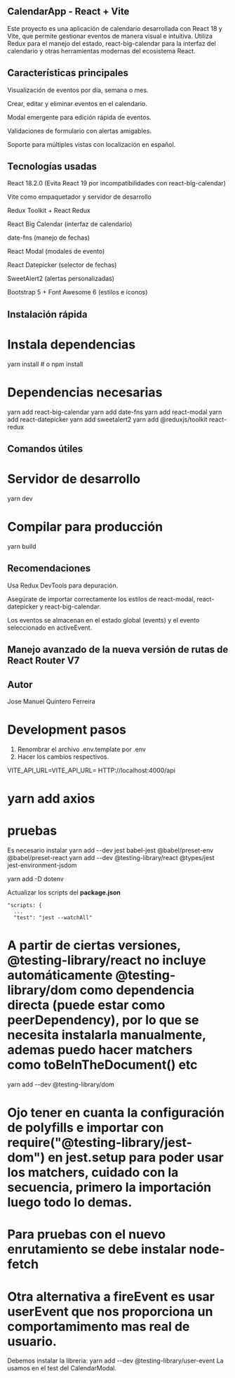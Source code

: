 ## CalendarApp - React + Vite

Este proyecto es una aplicación de calendario desarrollada con React 18 y Vite, que permite gestionar eventos de manera visual e intuitiva. Utiliza Redux para el manejo del estado, react-big-calendar para la interfaz del calendario y otras herramientas modernas del ecosistema React.

## Características principales

Visualización de eventos por día, semana o mes.

Crear, editar y eliminar eventos en el calendario.

Modal emergente para edición rápida de eventos.

Validaciones de formulario con alertas amigables.

Soporte para múltiples vistas con localización en español.

## Tecnologías usadas

React 18.2.0 (Evita React 19 por incompatibilidades con react-big-calendar)

Vite como empaquetador y servidor de desarrollo

Redux Toolkit + React Redux

React Big Calendar (interfaz de calendario)

date-fns (manejo de fechas)

React Modal (modales de evento)

React Datepicker (selector de fechas)

SweetAlert2 (alertas personalizadas)

Bootstrap 5 + Font Awesome 6 (estilos e íconos)

## Instalación rápida

# Instala dependencias

yarn install # o npm install

# Dependencias necesarias

yarn add react-big-calendar
yarn add date-fns
yarn add react-modal
yarn add react-datepicker
yarn add sweetalert2
yarn add @reduxjs/toolkit react-redux

## Comandos útiles

# Servidor de desarrollo

yarn dev

# Compilar para producción

yarn build

## Recomendaciones

Usa Redux DevTools para depuración.

Asegúrate de importar correctamente los estilos de react-modal, react-datepicker y react-big-calendar.

Los eventos se almacenan en el estado global (events) y el evento seleccionado en activeEvent.

## Manejo avanzado de la nueva versión de rutas de React Router V7

## Autor

Jose Manuel Quintero Ferreira

# Development pasos

1. Renombrar el archivo .env.template por .env
2. Hacer los cambios respectivos.

VITE_API_URL=VITE_API_URL= HTTP://localhost:4000/api

# yarn add axios

# pruebas

Es necesario instalar
yarn add --dev jest babel-jest @babel/preset-env @babel/preset-react
yarn add --dev @testing-library/react @types/jest jest-environment-jsdom

yarn add -D dotenv

Actualizar los scripts del **package.json**

```
"scripts: {
  ...
  "test": "jest --watchAll"
```

# A partir de ciertas versiones, @testing-library/react no incluye automáticamente @testing-library/dom como dependencia directa (puede estar como peerDependency), por lo que se necesita instalarla manualmente, ademas puedo hacer matchers como toBeInTheDocument() etc

yarn add --dev @testing-library/dom

# Ojo tener en cuanta la configuración de polyfills e importar con require("@testing-library/jest-dom") en jest.setup para poder usar los matchers, cuidado con la secuencia, primero la importación luego todo lo demas.

# Para pruebas con el nuevo enrutamiento se debe instalar node-fetch

<!-- necesario para el manejo de errores en enrutamiento.

npm install --save-dev node-fetch -->

# Otra alternativa a fireEvent es usar userEvent que nos proporciona un comportamimento mas real de usuario.

Debemos instalar la libreria:
yarn add --dev @testing-library/user-event
La usamos en el test del CalendarModal.
